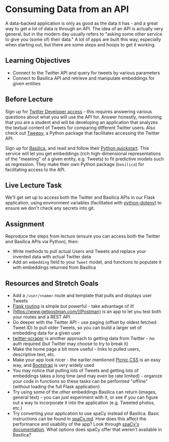 # Consuming Data from an API

A data-backed application is only as good as the data it has - and a great way
to get a lot of data is through an API. The idea of an API is actually very
general, but in the modern day usually refers to "asking some other service to
give you (some of) their data." A lot of apps are built this way, especially
when starting out, but there are some steps and hoops to get it working.

## Learning Objectives

- Connect to the Twitter API and query for tweets by various parameters
- Connect to Basilica API and retrieve and manipulate embeddings for given
  entities

## Before Lecture

Sign up for [Twitter Developer
access](https://developer.twitter.com/en/apply-for-access) - this requires
answering various questions about what you will use the API for. Answer
honestly, mentioning that you are a student and will be developing an
application that analyzes the textual content of Tweets for comparing different
Twitter users. Also check out [Tweepy](https://tweepy.readthedocs.io/), a Python
package that facilitates accessing the Twitter API.

Sign up for [Basilica](https://www.basilica.ai), and read and follow their
[Python quickstart](https://www.basilica.ai/quickstart/python/). This service
will let you get embeddings (rich high-dimensional representations of the
"meaning" of a given entity,  e.g. Tweets) to fit predictive models such as
regression. They make their own Python package (`basilica`) for facilitating
access to the API.

## Live Lecture Task

We'll get set up to access both the Twitter and Basilica APIs in our Flask
application, using environment variables (facilitated with
[python-dotenv](https://github.com/theskumar/python-dotenv)) to ensure we
don't check any secrets into git.

## Assignment

Reproduce the steps from lecture (ensure you can access both the Twitter and
Basilica APIs via Python), then:

- Write methods to pull actual Users and Tweets and replace your invented data
  with actual Twitter data
- Add an `embedding` field to your `Tweet` model, and functions to populate it
  with embeddings returned from Basilica

## Resources and Stretch Goals
- Add a `/user/<name>` route and template that pulls and displays user Tweets
- [Flask routing](http://flask.pocoo.org/docs/1.0/quickstart/#routing) is simple
  but powerful - take advantage of it!
- [https://www.getpostman.com/](Postman) is an app to let you test both your
  routes and a REST API
- Go deeper with the Twitter API - use paging (offset by oldest fetched Tweet
  ID) to pull older Tweets, so you can build a larger set of embedding data for
  a given user
- [twitter-scraper](https://github.com/kennethreitz/twitter-scraper) is another
  approach to getting data from Twitter - no auth required (but Twitter may
  choose to try to break it)
- Make the home page a bit more useful - links to pulled users, descriptive
  text, etc.
- Make your app look nicer - the earlier mentioned [Picnic
  CSS](https://picnicss.com) is an easy way, and
  [Bootstrap](https://getbootstrap.com) is very widely used
- You may notice that pulling lots of Tweets and getting lots of embeddings
  takes a long time (and may even be rate limited) - organize your code in
  functions so these tasks can be performed "offline" (without loading the full
  Flask application)
- Try using some of the other embeddings Basilica can return (images, general
  text) - you can just experiment with it, or see if you can figure out a way to
  incorporate it into the application (e.g. Tweeted photos, etc.)
- Try converting your application to use spaCy instead of Basilica. Basic
  instructions can be found in [spaCy.md](../spaCy.md). How does this 
  affect the performance and usability of the app? Look through 
  [spaCy's documentation](https://spacy.io/api). What options does spaCy offer
  that weren't available in Basilica?

